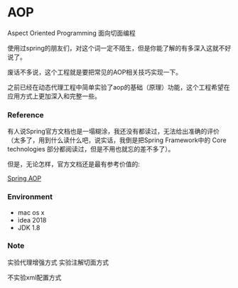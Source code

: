 # AOP

Aspect Oriented Programming 面向切面编程

使用过spring的朋友们，对这个词一定不陌生，但是你能了解的有多深入这就不好说了。

废话不多说，这个工程就是要把常见的AOP相关技巧实现一下。

之前已经在动态代理工程中简单实验了aop的基础（原理）功能，这个工程希望在应用方式上更加深入和完整一些。


### Reference
有人说Spring官方文档也是一塌糊涂，我还没有都读过，无法给出准确的评价（太多了，用到什么读什么吧，说实话，我倒是把Spring Framework中的 Core technologies 部分都阅读过，但是不用也就忘的差不多了）。

但是，无论怎样，官方文档还是最有参考价值的:

[Spring AOP](https://docs.spring.io/spring-framework/docs/current/spring-framework-reference/core.html#aop-api)

### Environment
- mac os x
- idea 2018
- JDK 1.8

### Note
实验代理增强方式
实验注解切面方式

不实验xml配置方式